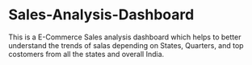 # Sales-Analysis-Dashboard
This is a E-Commerce Sales analysis dashboard which helps to better understand the trends of salas depending on States, Quarters, and top costomers from all the states and overall India.
